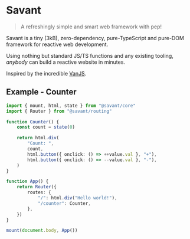 # Savant

> A refreshingly simple and smart web framework with pep!

Savant is a tiny (3kB), zero-dependency, pure-TypeScript and pure-DOM framework for reactive web development.

Using nothing but standard JS/TS functions and any existing tooling, _anybody_ can build a reactive website in minutes.

Inspired by the incredible [VanJS](https://vanjs.org).

## Example - Counter

```typescript
import { mount, html, state } from "@savant/core"
import { Router } from "@savant/routing"

function Counter() {
	const count = state(0)

	return html.div(
		"Count: ",
		count,
		html.button({ onclick: () => ++value.val }, "+"),
		html.button({ onclick: () => --value.val }, "-"),
	)
}

function App() {
	return Router({
		routes: {
			"/": html.div("Hello world!"),
			"/counter": Counter,
		},
	})
}

mount(document.body, App())
```
